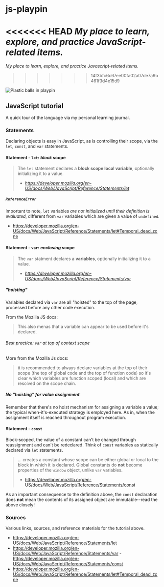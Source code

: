 # js-playpin
<<<<<<< HEAD
_My place to learn, explore, and practice JavaScript-related items._
=======
_My place to learn, explore, and practice Javascript-related items._
>>>>>>> 14f3bfc6c67ee00fa02a07de7a9b461f3d4e15d9

![Plastic balls in playpin](https://storage.googleapis.com/github.thinkjrs.dev/greyson-joralemon-9IBqihqhuHc-unsplash.jpg)

## JavaScript tutorial

A quick tour of the language via my personal learning journal.

### Statements

Declaring objects is easy in JavaScript, as is controlling their scope, via the `let`, `const`, and `var` statements.

#### Statement - `let`: _block_ scope
> The `let` statement declares a **block scope local variable**, optionally initializing it to a value.
> - _https://developer.mozilla.org/en-US/docs/Web/JavaScript/Reference/Statements/let_

##### `ReferenceError` 
Important to note, `let` variables _are not initialized until their definition is evaluated_, different from `var` variables which are given a value of `undefined`.

- https://developer.mozilla.org/en-US/docs/Web/JavaScript/Reference/Statements/let#Temporal_dead_zone
#### Statement - `var`: _enclosing_ scope
> The `var` statment declares a **variables**, optionally initializing it to a value.
> - _https://developer.mozilla.org/en-US/docs/Web/JavaScript/Reference/Statements/var_

##### "hoisting" 

Variables declared via `var` are all "hoisted" to the top of the page, processed before any other code execution.

From the Mozilla JS docs:
> This also menas that a variable can appear to be used before it's declared.

###### Best practice: `var` at top of context scope

More from the Mozilla Js docs:
> it is recommended to always declare variables at the top of their scope (the top of global code and the top of function code) so it's clear which variables are function scoped (local) and which are resolved on the scope chain.

##### No "hoisting" for value assignment
Remember that there's no hoist mechanism for assigning a variable a value; the typical when-it's-executed strategy is employed here. As in, when the assignment itself is reached throughout program execution.

#### Statement - `const`

Block-scoped, the value of a constant can't be changed through
reassignment and can't be redeclared. Think of `const` variables as
statically declared via `let` statements.

> ... creates a constant whose scope can be either global or local to the block in which it is declared. Global constants do **not** become properties of the `window` object, unlike `var` variables.
> - https://developer.mozilla.org/en-US/docs/Web/JavaScript/Reference/Statements/const

As an important consequence to the definition above, the `const` declaration does **not** mean the contents of its assigned object
are immutable--read the above closely!

### Sources

Various links, sources, and reference materials for the tutorial above.

- https://developer.mozilla.org/en-US/docs/Web/JavaScript/Reference/Statements/let
- https://developer.mozilla.org/en-US/docs/Web/JavaScript/Reference/Statements/var
-https://developer.mozilla.org/en-US/docs/Web/JavaScript/Reference/Statements/const 
- https://developer.mozilla.org/en-US/docs/Web/JavaScript/Reference/Statements/let#Temporal_dead_zone
